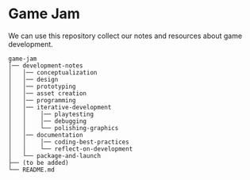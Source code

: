 # Game Jam

We can use this repository collect our notes and resources about game development.

```
game-jam
│── development-notes
│   │── conceptualization
│   │── design
│   │── prototyping
│   │── asset creation
│   │── programming
│   │── iterative-development
│   │    │── playtesting
│   │    │── debugging
│   │    └── polishing-graphics
│   │── documentation
│   │    │── coding-best-practices
│   │    └── reflect-on-development
│   └── package-and-launch
├── (to be added)
└── README.md
```
